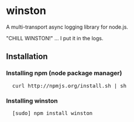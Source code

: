 # winston

A multi-transport async logging library for node.js.

"CHILL WINSTON!" ... I put it in the logs.

## Installation

### Installing npm (node package manager)
<pre>
  curl http://npmjs.org/install.sh | sh
</pre>

### Installing winston
<pre>
  [sudo] npm install winston
</pre>